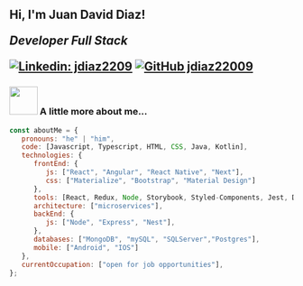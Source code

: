 <h2> Hi, I'm Juan David Diaz!
<p><em>Developer Full Stack</em></p>

[![Linkedin: jdiaz2209](https://img.shields.io/badge/-jdiaz2209-blue?style=flat-square&logo=Linkedin&logoColor=white&link=https://www.linkedin.com/in/jdiaz2209/)](https://www.linkedin.com/in/jdiaz2209/)
[![GitHub jdiaz22009](https://img.shields.io/github/followers/jdiaz22009?label=follow&style=social)](https://github.com/jdiaz22009)


### <img src="https://media.giphy.com/media/VgCDAzcKvsR6OM0uWg/giphy.gif" width="50"> A little more about me...  

```javascript
const aboutMe = {
   pronouns: "he" | "him",
   code: [Javascript, Typescript, HTML, CSS, Java, Kotlin],
   technologies: {
      frontEnd: {
         js: ["React", "Angular", "React Native", "Next"],
         css: ["Materialize", "Bootstrap", "Material Design"]
      },
      tools: [React, Redux, Node, Storybook, Styled-Components, Jest, Docker],
      architecture: ["microservices"],
      backEnd: {
         js: ["Node", "Express", "Nest"],
      },
      databases: ["MongoDB", "mySQL", "SQLServer","Postgres"],
      mobile: ["Android", "IOS"]
   },
   currentOccupation: ["open for job opportunities"],
};
```
